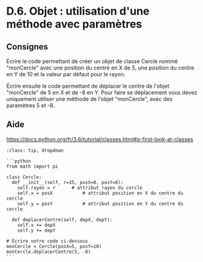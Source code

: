 # D.6. Objet : utilisation d'une méthode avec paramètres

## Consignes

Écrire le code permettant de créer un objet de classe Cercle nommé "monCercle" avec une position du centre en X de 5, une position du centre en Y de 10 et la valeur par défaut pour le rayon.

Écrire ensuite le code permettant de déplacer le centre de l'objet "monCercle" de 5 en X et de -8 en Y. Pour faire se déplacement vous devez uniquement utiliser une méthode de l'objet "monCercle", avec des paramètres 5 et -8.

## Aide

https://docs.python.org/fr/3.6/tutorial/classes.html#a-first-look-at-classes

<div id="pad"></div>
            <script>Pythonpad('pad', {'title': 'Testez votre solution ici', 'src': 'from math import pi\n\nclass Cercle:\n  def __init__(self, r=15, posX=0, posY=0):\n    self.rayon = r\t\t# attribut rayon du cercle\n    self.x = posX\t\t\t# attribut position en X du centre du cercle\n    self.y = posY\t\t\t# attribut position en Y du centre du cercle\n  \n  def deplacerCentre(self, depX, depY):\n    self.x += depX\n    self.y += depY\n  \n# Écrire votre code ci-dessous\n'})</script>


````{admonition} Cliquez ici pour voir la solution
:class: tip, dropdown

```python
from math import pi

class Cercle:
  def __init__(self, r=15, posX=0, posY=0):
    self.rayon = r		# attribut rayon du cercle
    self.x = posX			# attribut position en X du centre du cercle
    self.y = posY			# attribut position en Y du centre du cercle
  
  def deplacerCentre(self, depX, depY):
    self.x += depX
    self.y += depY
  
# Écrire votre code ci-dessous
monCercle = Cercle(posX=5, posY=10)
monCercle.deplacerCentre(5, -8)
```
````
